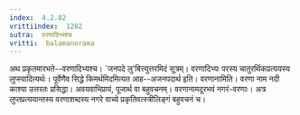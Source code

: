 ```yaml
---
index:  4.2.82
vrittiindex:  1282
sutra:  वरणादिभ्यश्च
vritti:  balamanorama 
---
```


अथ प्रकृतमारभते--वरणादिभ्यश्च। `जनपदे लु'बित्त्युत्तरमिदं सूत्रम्। वरणादिभ्यः परस्य चातुरर्थिकप्रत्ययस्य लुप्स्यादित्यर्थः। पूर्वेणैव सिद्धे किमर्थमिदमित्यत आह--अजनपदार्थ इति। वरणानामिति। वरणा नाम नदी काश्या उत्तरतः प्रसिद्धा। अवयवाभिप्रायं, पूजार्थ वा बहुवचनम्। वरणानामदूरभवं नगरं-वरणाः। अत्र लुप्तप्रत्ययान्तस्य वरणाशब्दस्य नगरे वाच्ये प्रकृतिवत्स्त्रीलिङ्गं बहुवचनं च। 

